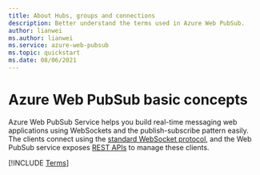 ```yaml
---
title: About Hubs, groups and connections
description: Better understand the terms used in Azure Web PubSub.
author: lianwei
ms.author: lianwei
ms.service: azure-web-pubsub
ms.topic: quickstart
ms.date: 08/06/2021
---
```


# Azure Web PubSub basic concepts

Azure Web PubSub Service helps you build real-time messaging web applications using WebSockets and the publish-subscribe pattern easily. The clients connect using the [standard WebSocket protocol](https://datatracker.ietf.org/doc/html/rfc6455), and the Web PubSub service exposes [REST APIs](/rest/api/webpubsub) to manage these clients.

[!INCLUDE [Terms](includes/terms.md)]
